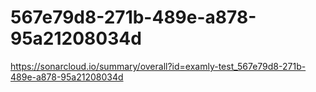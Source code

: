 # 567e79d8-271b-489e-a878-95a21208034d
https://sonarcloud.io/summary/overall?id=examly-test_567e79d8-271b-489e-a878-95a21208034d
